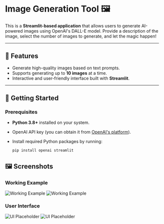 # Image Generation Tool 🖼️

This is a **Streamlit-based application** that allows users to generate AI-powered images using OpenAI's DALL-E model. Provide a description of the image, select the number of images to generate, and let the magic happen!  

---

## 📖 Features

- Generate high-quality images based on text prompts.
- Supports generating up to **10 images** at a time.
- Interactive and user-friendly interface built with **Streamlit**.

---

## 🚀 Getting Started

### Prerequisites

- **Python 3.8+** installed on your system.
- OpenAI API key (you can obtain it from [OpenAI's platform](https://platform.openai.com/)).
- Install required Python packages by running:

  ```bash
  pip install openai streamlit

## 🖼️ Screenshots

### Working Example
![Working Example](images/asu-winter-1.png)
![Working Example](images/asu-winter-2.png)

### User Interface
![UI Placeholder](images/generating.png)
![UI Placeholder](images/generated.png)

